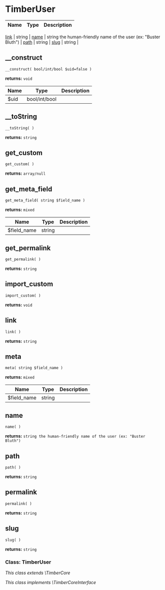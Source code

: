 
# TimberUser




Name | Type | Description
---- | ---- | -----------

[link](#link) | string | 
[name](#name) | string the human-friendly name of the user (ex: "Buster Bluth") | 
[path](#path) | string | 
[slug](#slug) | string | 
## __construct
`__construct( bool/int/bool $uid=false )`

**returns:** `void`



Name | Type | Description
---- | ---- | -----------
$uid | bool/int/bool | 


## __toString
`__toString( )`

**returns:** `string`




## get_custom
`get_custom( )`

**returns:** `array/null`




## get_meta_field
`get_meta_field( string $field_name )`

**returns:** `mixed`



Name | Type | Description
---- | ---- | -----------
$field_name | string | 


## get_permalink
`get_permalink( )`

**returns:** `string`




## import_custom
`import_custom( )`

**returns:** `void`




## link
`link( )`

**returns:** `string`




## meta
`meta( string $field_name )`

**returns:** `mixed`



Name | Type | Description
---- | ---- | -----------
$field_name | string | 


## name
`name( )`

**returns:** `string the human-friendly name of the user (ex: "Buster Bluth")`




## path
`path( )`

**returns:** `string`




## permalink
`permalink( )`

**returns:** `string`




## slug
`slug( )`

**returns:** `string`





### Class: TimberUser



*This class extends \TimberCore*

*This class implements \TimberCoreInterface*

